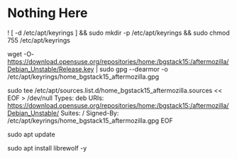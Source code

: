 # Nothing Here
! [ -d /etc/apt/keyrings ] && sudo mkdir -p /etc/apt/keyrings && sudo chmod 755 /etc/apt/keyrings

wget -O- https://download.opensuse.org/repositories/home:/bgstack15:/aftermozilla/Debian_Unstable/Release.key | sudo gpg --dearmor -o /etc/apt/keyrings/home_bgstack15_aftermozilla.gpg

sudo tee /etc/apt/sources.list.d/home_bgstack15_aftermozilla.sources << EOF > /dev/null
Types: deb
URIs: https://download.opensuse.org/repositories/home:/bgstack15:/aftermozilla/Debian_Unstable/
Suites: /
Signed-By: /etc/apt/keyrings/home_bgstack15_aftermozilla.gpg
EOF

sudo apt update

sudo apt install librewolf -y
